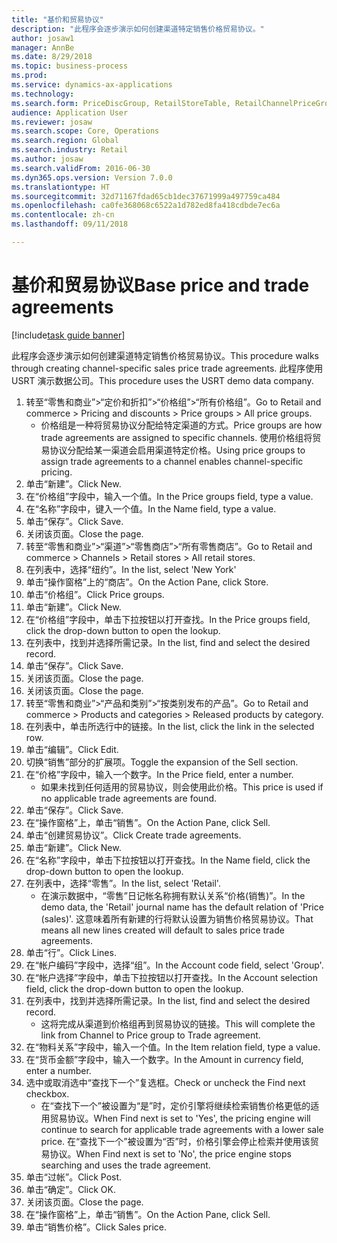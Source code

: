 ```yaml
--- 
title: "基价和贸易协议"
description: "此程序会逐步演示如何创建渠道特定销售价格贸易协议。"
author: josaw1
manager: AnnBe
ms.date: 8/29/2018
ms.topic: business-process
ms.prod: 
ms.service: dynamics-ax-applications
ms.technology: 
ms.search.form: PriceDiscGroup, RetailStoreTable, RetailChannelPriceGroup, EcoResProductDetailsExtended, PriceDiscAdmTable, PriceDiscAdm
audience: Application User
ms.reviewer: josaw
ms.search.scope: Core, Operations
ms.search.region: Global
ms.search.industry: Retail
ms.author: josaw
ms.search.validFrom: 2016-06-30
ms.dyn365.ops.version: Version 7.0.0
ms.translationtype: HT
ms.sourcegitcommit: 32d71167fdad65cb1dec37671999a497759ca484
ms.openlocfilehash: ca0fe368068c6522a1d782ed8fa418cdbde7ec6a
ms.contentlocale: zh-cn
ms.lasthandoff: 09/11/2018

---
```

# <a name="base-price-and-trade-agreements"></a><span data-ttu-id="eff14-103">基价和贸易协议</span><span class="sxs-lookup"><span data-stu-id="eff14-103">Base price and trade agreements</span></span>

[!include[task guide banner](../includes/task-guide-banner.md)]

<span data-ttu-id="eff14-104">此程序会逐步演示如何创建渠道特定销售价格贸易协议。</span><span class="sxs-lookup"><span data-stu-id="eff14-104">This procedure walks through creating channel-specific sales price trade agreements.</span></span> <span data-ttu-id="eff14-105">此程序使用 USRT 演示数据公司。</span><span class="sxs-lookup"><span data-stu-id="eff14-105">This procedure uses the USRT demo data company.</span></span>

1. <span data-ttu-id="eff14-106">转至“零售和商业”>“定价和折扣”>“价格组”>“所有价格组”。</span><span class="sxs-lookup"><span data-stu-id="eff14-106">Go to Retail and commerce > Pricing and discounts > Price groups > All price groups.</span></span>
    * <span data-ttu-id="eff14-107">价格组是一种将贸易协议分配给特定渠道的方式。</span><span class="sxs-lookup"><span data-stu-id="eff14-107">Price groups are how trade agreements are assigned to specific channels.</span></span> <span data-ttu-id="eff14-108">使用价格组将贸易协议分配给某一渠道会启用渠道特定价格。</span><span class="sxs-lookup"><span data-stu-id="eff14-108">Using price groups to assign trade agreements to a channel enables channel-specific pricing.</span></span>  
2. <span data-ttu-id="eff14-109">单击“新建”。</span><span class="sxs-lookup"><span data-stu-id="eff14-109">Click New.</span></span>
3. <span data-ttu-id="eff14-110">在“价格组”字段中，输入一个值。</span><span class="sxs-lookup"><span data-stu-id="eff14-110">In the Price groups field, type a value.</span></span>
4. <span data-ttu-id="eff14-111">在“名称”字段中，键入一个值。</span><span class="sxs-lookup"><span data-stu-id="eff14-111">In the Name field, type a value.</span></span>
5. <span data-ttu-id="eff14-112">单击“保存”。</span><span class="sxs-lookup"><span data-stu-id="eff14-112">Click Save.</span></span>
6. <span data-ttu-id="eff14-113">关闭该页面。</span><span class="sxs-lookup"><span data-stu-id="eff14-113">Close the page.</span></span>
7. <span data-ttu-id="eff14-114">转至“零售和商业”>“渠道”>“零售商店”>“所有零售商店”。</span><span class="sxs-lookup"><span data-stu-id="eff14-114">Go to Retail and commerce > Channels > Retail stores > All retail stores.</span></span>
8. <span data-ttu-id="eff14-115">在列表中，选择“纽约”。</span><span class="sxs-lookup"><span data-stu-id="eff14-115">In the list, select 'New York'</span></span>
9. <span data-ttu-id="eff14-116">单击“操作窗格”上的“商店”。</span><span class="sxs-lookup"><span data-stu-id="eff14-116">On the Action Pane, click Store.</span></span>
10. <span data-ttu-id="eff14-117">单击“价格组”。</span><span class="sxs-lookup"><span data-stu-id="eff14-117">Click Price groups.</span></span>
11. <span data-ttu-id="eff14-118">单击“新建”。</span><span class="sxs-lookup"><span data-stu-id="eff14-118">Click New.</span></span>
12. <span data-ttu-id="eff14-119">在“价格组”字段中，单击下拉按钮以打开查找。</span><span class="sxs-lookup"><span data-stu-id="eff14-119">In the Price groups field, click the drop-down button to open the lookup.</span></span>
13. <span data-ttu-id="eff14-120">在列表中，找到并选择所需记录。</span><span class="sxs-lookup"><span data-stu-id="eff14-120">In the list, find and select the desired record.</span></span>
14. <span data-ttu-id="eff14-121">单击“保存”。</span><span class="sxs-lookup"><span data-stu-id="eff14-121">Click Save.</span></span>
15. <span data-ttu-id="eff14-122">关闭该页面。</span><span class="sxs-lookup"><span data-stu-id="eff14-122">Close the page.</span></span>
16. <span data-ttu-id="eff14-123">关闭该页面。</span><span class="sxs-lookup"><span data-stu-id="eff14-123">Close the page.</span></span>
17. <span data-ttu-id="eff14-124">转至“零售和商业”>“产品和类别”>“按类别发布的产品”。</span><span class="sxs-lookup"><span data-stu-id="eff14-124">Go to Retail and commerce > Products and categories > Released products by category.</span></span>
18. <span data-ttu-id="eff14-125">在列表中，单击所选行中的链接。</span><span class="sxs-lookup"><span data-stu-id="eff14-125">In the list, click the link in the selected row.</span></span>
19. <span data-ttu-id="eff14-126">单击“编辑”。</span><span class="sxs-lookup"><span data-stu-id="eff14-126">Click Edit.</span></span>
20. <span data-ttu-id="eff14-127">切换“销售”部分的扩展项。</span><span class="sxs-lookup"><span data-stu-id="eff14-127">Toggle the expansion of the Sell section.</span></span>
21. <span data-ttu-id="eff14-128">在“价格”字段中，输入一个数字。</span><span class="sxs-lookup"><span data-stu-id="eff14-128">In the Price field, enter a number.</span></span>
    * <span data-ttu-id="eff14-129">如果未找到任何适用的贸易协议，则会使用此价格。</span><span class="sxs-lookup"><span data-stu-id="eff14-129">This price is used if no applicable trade agreements are found.</span></span>  
22. <span data-ttu-id="eff14-130">单击“保存”。</span><span class="sxs-lookup"><span data-stu-id="eff14-130">Click Save.</span></span>
23. <span data-ttu-id="eff14-131">在“操作窗格”上，单击“销售”。</span><span class="sxs-lookup"><span data-stu-id="eff14-131">On the Action Pane, click Sell.</span></span>
24. <span data-ttu-id="eff14-132">单击“创建贸易协议”。</span><span class="sxs-lookup"><span data-stu-id="eff14-132">Click Create trade agreements.</span></span>
25. <span data-ttu-id="eff14-133">单击“新建”。</span><span class="sxs-lookup"><span data-stu-id="eff14-133">Click New.</span></span>
26. <span data-ttu-id="eff14-134">在“名称”字段中，单击下拉按钮以打开查找。</span><span class="sxs-lookup"><span data-stu-id="eff14-134">In the Name field, click the drop-down button to open the lookup.</span></span>
27. <span data-ttu-id="eff14-135">在列表中，选择“零售”。</span><span class="sxs-lookup"><span data-stu-id="eff14-135">In the list, select 'Retail'.</span></span>
    * <span data-ttu-id="eff14-136">在演示数据中，“零售”日记帐名称拥有默认关系“价格(销售)”。</span><span class="sxs-lookup"><span data-stu-id="eff14-136">In the demo data, the 'Retail' journal name has the default relation of 'Price (sales)'.</span></span> <span data-ttu-id="eff14-137">这意味着所有新建的行将默认设置为销售价格贸易协议。</span><span class="sxs-lookup"><span data-stu-id="eff14-137">That means all new lines created will default to sales price trade agreements.</span></span>  
28. <span data-ttu-id="eff14-138">单击“行”。</span><span class="sxs-lookup"><span data-stu-id="eff14-138">Click Lines.</span></span>
29. <span data-ttu-id="eff14-139">在“帐户编码”字段中，选择“组”。</span><span class="sxs-lookup"><span data-stu-id="eff14-139">In the Account code field, select 'Group'.</span></span>
30. <span data-ttu-id="eff14-140">在“帐户选择”字段中，单击下拉按钮以打开查找。</span><span class="sxs-lookup"><span data-stu-id="eff14-140">In the Account selection field, click the drop-down button to open the lookup.</span></span>
31. <span data-ttu-id="eff14-141">在列表中，找到并选择所需记录。</span><span class="sxs-lookup"><span data-stu-id="eff14-141">In the list, find and select the desired record.</span></span>
    * <span data-ttu-id="eff14-142">这将完成从渠道到价格组再到贸易协议的链接。</span><span class="sxs-lookup"><span data-stu-id="eff14-142">This will complete the link from Channel to Price group to Trade agreement.</span></span>  
32. <span data-ttu-id="eff14-143">在“物料关系”字段中，输入一个值。</span><span class="sxs-lookup"><span data-stu-id="eff14-143">In the Item relation field, type a value.</span></span>
33. <span data-ttu-id="eff14-144">在“货币金额”字段中，输入一个数字。</span><span class="sxs-lookup"><span data-stu-id="eff14-144">In the Amount in currency field, enter a number.</span></span>
34. <span data-ttu-id="eff14-145">选中或取消选中“查找下一个”复选框。</span><span class="sxs-lookup"><span data-stu-id="eff14-145">Check or uncheck the Find next checkbox.</span></span>
    * <span data-ttu-id="eff14-146">在“查找下一个”被设置为“是”时，定价引擎将继续检索销售价格更低的适用贸易协议。</span><span class="sxs-lookup"><span data-stu-id="eff14-146">When Find next is set to 'Yes', the pricing engine will continue to search for applicable trade agreements with a lower sale price.</span></span> <span data-ttu-id="eff14-147">在“查找下一个”被设置为“否”时，价格引擎会停止检索并使用该贸易协议。</span><span class="sxs-lookup"><span data-stu-id="eff14-147">When Find next is set to 'No', the price engine stops searching and uses the trade agreement.</span></span>  
35. <span data-ttu-id="eff14-148">单击“过帐”。</span><span class="sxs-lookup"><span data-stu-id="eff14-148">Click Post.</span></span>
36. <span data-ttu-id="eff14-149">单击“确定”。</span><span class="sxs-lookup"><span data-stu-id="eff14-149">Click OK.</span></span>
37. <span data-ttu-id="eff14-150">关闭该页面。</span><span class="sxs-lookup"><span data-stu-id="eff14-150">Close the page.</span></span>
38. <span data-ttu-id="eff14-151">在“操作窗格”上，单击“销售”。</span><span class="sxs-lookup"><span data-stu-id="eff14-151">On the Action Pane, click Sell.</span></span>
39. <span data-ttu-id="eff14-152">单击“销售价格”。</span><span class="sxs-lookup"><span data-stu-id="eff14-152">Click Sales price.</span></span>


